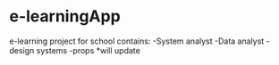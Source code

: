 # e-learningApp
e-learning project for school contains:
-System analyst
-Data analyst
-design systems
-props
*will update 
